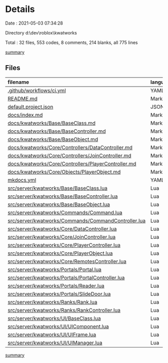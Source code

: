 # Details

Date : 2021-05-03 07:34:28

Directory d:\dev\roblox\kwatworks

Total : 32 files,  553 codes, 8 comments, 214 blanks, all 775 lines

[summary](results.md)

## Files
| filename | language | code | comment | blank | total |
| :--- | :--- | ---: | ---: | ---: | ---: |
| [.github/workflows/ci.yml](/.github/workflows/ci.yml) | YAML | 15 | 0 | 1 | 16 |
| [README.md](/README.md) | Markdown | 2 | 0 | 1 | 3 |
| [default.project.json](/default.project.json) | JSON | 17 | 0 | 2 | 19 |
| [docs/index.md](/docs/index.md) | Markdown | 2 | 0 | 1 | 3 |
| [docs/kwatworks/Base/BaseClass.md](/docs/kwatworks/Base/BaseClass.md) | Markdown | 3 | 0 | 2 | 5 |
| [docs/kwatworks/Base/BaseController.md](/docs/kwatworks/Base/BaseController.md) | Markdown | 2 | 0 | 1 | 3 |
| [docs/kwatworks/Base/BaseObject.md](/docs/kwatworks/Base/BaseObject.md) | Markdown | 2 | 0 | 1 | 3 |
| [docs/kwatworks/Core/Controllers/DataController.md](/docs/kwatworks/Core/Controllers/DataController.md) | Markdown | 45 | 0 | 28 | 73 |
| [docs/kwatworks/Core/Controllers/JoinController.md](/docs/kwatworks/Core/Controllers/JoinController.md) | Markdown | 18 | 0 | 12 | 30 |
| [docs/kwatworks/Core/Controllers/PlayerController.md](/docs/kwatworks/Core/Controllers/PlayerController.md) | Markdown | 19 | 0 | 13 | 32 |
| [docs/kwatworks/Core/Objects/PlayerObject.md](/docs/kwatworks/Core/Objects/PlayerObject.md) | Markdown | 12 | 0 | 5 | 17 |
| [mkdocs.yml](/mkdocs.yml) | YAML | 11 | 0 | 3 | 14 |
| [src/server/kwatworks/Base/BaseClass.lua](/src/server/kwatworks/Base/BaseClass.lua) | Lua | 44 | 1 | 17 | 62 |
| [src/server/kwatworks/Base/BaseController.lua](/src/server/kwatworks/Base/BaseController.lua) | Lua | 2 | 0 | 2 | 4 |
| [src/server/kwatworks/Base/BaseObject.lua](/src/server/kwatworks/Base/BaseObject.lua) | Lua | 4 | 0 | 2 | 6 |
| [src/server/kwatworks/Commands/Command.lua](/src/server/kwatworks/Commands/Command.lua) | Lua | 10 | 0 | 3 | 13 |
| [src/server/kwatworks/Commands/CommandController.lua](/src/server/kwatworks/Commands/CommandController.lua) | Lua | 20 | 0 | 5 | 25 |
| [src/server/kwatworks/Core/DataController.lua](/src/server/kwatworks/Core/DataController.lua) | Lua | 28 | 0 | 12 | 40 |
| [src/server/kwatworks/Core/JoinController.lua](/src/server/kwatworks/Core/JoinController.lua) | Lua | 24 | 0 | 6 | 30 |
| [src/server/kwatworks/Core/PlayerController.lua](/src/server/kwatworks/Core/PlayerController.lua) | Lua | 8 | 0 | 5 | 13 |
| [src/server/kwatworks/Core/PlayerObject.lua](/src/server/kwatworks/Core/PlayerObject.lua) | Lua | 12 | 1 | 4 | 17 |
| [src/server/kwatworks/Core/RemotesController.lua](/src/server/kwatworks/Core/RemotesController.lua) | Lua | 14 | 0 | 5 | 19 |
| [src/server/kwatworks/Portals/Portal.lua](/src/server/kwatworks/Portals/Portal.lua) | Lua | 25 | 0 | 6 | 31 |
| [src/server/kwatworks/Portals/PortalController.lua](/src/server/kwatworks/Portals/PortalController.lua) | Lua | 44 | 3 | 14 | 61 |
| [src/server/kwatworks/Portals/Reader.lua](/src/server/kwatworks/Portals/Reader.lua) | Lua | 4 | 0 | 2 | 6 |
| [src/server/kwatworks/Portals/SlideDoor.lua](/src/server/kwatworks/Portals/SlideDoor.lua) | Lua | 48 | 2 | 14 | 64 |
| [src/server/kwatworks/Ranks/Rank.lua](/src/server/kwatworks/Ranks/Rank.lua) | Lua | 7 | 0 | 3 | 10 |
| [src/server/kwatworks/Ranks/RankController.lua](/src/server/kwatworks/Ranks/RankController.lua) | Lua | 40 | 0 | 11 | 51 |
| [src/server/kwatworks/UI/BaseClass.lua](/src/server/kwatworks/UI/BaseClass.lua) | Lua | 44 | 1 | 17 | 62 |
| [src/server/kwatworks/UI/UIComponent.lua](/src/server/kwatworks/UI/UIComponent.lua) | Lua | 11 | 0 | 6 | 17 |
| [src/server/kwatworks/UI/UIFrame.lua](/src/server/kwatworks/UI/UIFrame.lua) | Lua | 6 | 0 | 3 | 9 |
| [src/server/kwatworks/UI/UIManager.lua](/src/server/kwatworks/UI/UIManager.lua) | Lua | 10 | 0 | 7 | 17 |

[summary](results.md)